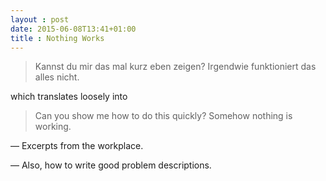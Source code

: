 ```yaml
---
layout : post
date: 2015-06-08T13:41+01:00
title : Nothing Works
---
```


> Kannst du mir das mal kurz eben zeigen? Irgendwie funktioniert das alles nicht.

which translates loosely into

> Can you show me how to do this quickly? Somehow nothing is working.


— Excerpts from the workplace.

— Also, how to write good problem descriptions.
